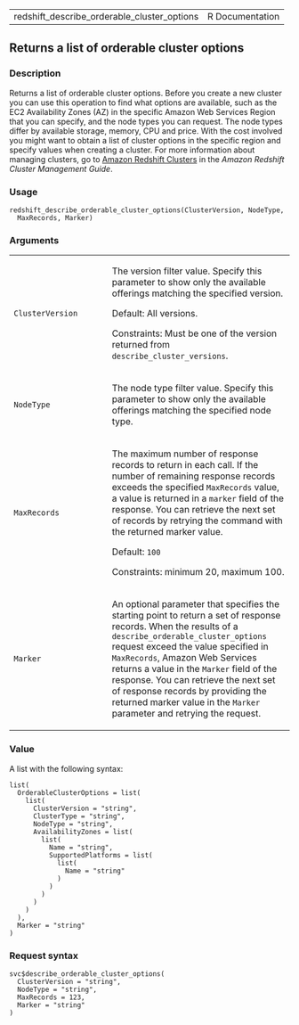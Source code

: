 <table style="width: 100%;">
<tbody>
<tr class="odd">
<td>redshift_describe_orderable_cluster_options</td>
<td style="text-align: right;">R Documentation</td>
</tr>
</tbody>
</table>

## Returns a list of orderable cluster options

### Description

Returns a list of orderable cluster options. Before you create a new
cluster you can use this operation to find what options are available,
such as the EC2 Availability Zones (AZ) in the specific Amazon Web
Services Region that you can specify, and the node types you can
request. The node types differ by available storage, memory, CPU and
price. With the cost involved you might want to obtain a list of cluster
options in the specific region and specify values when creating a
cluster. For more information about managing clusters, go to [Amazon
Redshift
Clusters](https://docs.aws.amazon.com/redshift/latest/mgmt/working-with-clusters.html)
in the *Amazon Redshift Cluster Management Guide*.

### Usage

    redshift_describe_orderable_cluster_options(ClusterVersion, NodeType,
      MaxRecords, Marker)

### Arguments

<table>
<colgroup>
<col style="width: 35%" />
<col style="width: 65%" />
</colgroup>
<tbody>
<tr class="odd">
<td><code
id="redshift_describe_orderable_cluster_options_:_ClusterVersion">ClusterVersion</code></td>
<td><p>The version filter value. Specify this parameter to show only the
available offerings matching the specified version.</p>
<p>Default: All versions.</p>
<p>Constraints: Must be one of the version returned from
<code>describe_cluster_versions</code>.</p></td>
</tr>
<tr class="even">
<td><code
id="redshift_describe_orderable_cluster_options_:_NodeType">NodeType</code></td>
<td><p>The node type filter value. Specify this parameter to show only
the available offerings matching the specified node type.</p></td>
</tr>
<tr class="odd">
<td><code
id="redshift_describe_orderable_cluster_options_:_MaxRecords">MaxRecords</code></td>
<td><p>The maximum number of response records to return in each call. If
the number of remaining response records exceeds the specified
<code>MaxRecords</code> value, a value is returned in a
<code>marker</code> field of the response. You can retrieve the next set
of records by retrying the command with the returned marker value.</p>
<p>Default: <code>100</code></p>
<p>Constraints: minimum 20, maximum 100.</p></td>
</tr>
<tr class="even">
<td><code
id="redshift_describe_orderable_cluster_options_:_Marker">Marker</code></td>
<td><p>An optional parameter that specifies the starting point to return
a set of response records. When the results of a
<code>describe_orderable_cluster_options</code> request exceed the value
specified in <code>MaxRecords</code>, Amazon Web Services returns a
value in the <code>Marker</code> field of the response. You can retrieve
the next set of response records by providing the returned marker value
in the <code>Marker</code> parameter and retrying the request.</p></td>
</tr>
</tbody>
</table>

### Value

A list with the following syntax:

    list(
      OrderableClusterOptions = list(
        list(
          ClusterVersion = "string",
          ClusterType = "string",
          NodeType = "string",
          AvailabilityZones = list(
            list(
              Name = "string",
              SupportedPlatforms = list(
                list(
                  Name = "string"
                )
              )
            )
          )
        )
      ),
      Marker = "string"
    )

### Request syntax

    svc$describe_orderable_cluster_options(
      ClusterVersion = "string",
      NodeType = "string",
      MaxRecords = 123,
      Marker = "string"
    )
